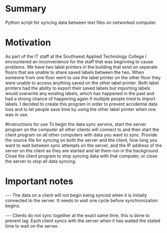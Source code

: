 # Summary
Python script for syncing data between text files on networked computer.

# Motivation
As part of the IT staff at the Southwest Applied Technology College I encountered an inconvenience for the staff that was beginning to cause problems. We have two label printers in the building that exist on seperate floors that are unable to share saved labels between the two. When someone from one floor went to use the label printer on the other floor they were unable to access anything saved on the other label printer. Both label printers had the ability to export their saved labels but importing labels would overwrite any existing labels, which has happened in the past and had a strong chance of happening again if multiple people tried to import labels. I decided to create this program in order to prevent accidental data loss and to let people save time by using the other label printer when one was in use.

#Instructions for use
To begin the data sync service, start the server program on the computer all other clients will connect to and then start the client program on all other computers with data you want to sync. Provide the source file for syncing on both the server and the client, how long you want to wait between sync attempts on the server, and the IP address of the server on the client as they are started and let them run in the background. Close the client program to stop syncing data with that computer, or close the server to stop all data syncing.

# Important notes
--- The data on a client will not begin being synced when it is initially connected to the server. It needs to wait one cycle before synchronization begins.

--- Clients do not sync together at the exact same time, this is done to prevent lag. Each client syncs with the server when it has waited the stated time to wait on the server.

